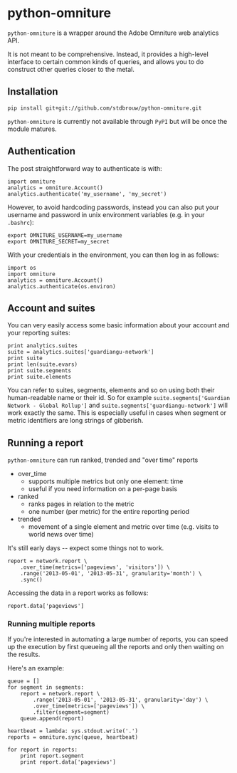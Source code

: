 # python-omniture

`python-omniture` is a wrapper around the Adobe Omniture web analytics API.

It is not meant to be comprehensive. Instead, it provides a high-level interface
to certain common kinds of queries, and allows you to do construct other queries
closer to the metal.

## Installation

    pip install git+git://github.com/stdbrouw/python-omniture.git

`python-omniture` is currently not available through `PyPI` but will be 
once the module matures.

## Authentication

The post straightforward way to authenticate is with: 

    import omniture
    analytics = omniture.Account()
    analytics.authenticate('my_username', 'my_secret')

However, to avoid hardcoding passwords, instead you can also put your username
and password in unix environment variables (e.g. in your `.bashrc`):

    export OMNITURE_USERNAME=my_username
    export OMNITURE_SECRET=my_secret

With your credentials in the environment, you can then log in as follows:

    import os
    import omniture
    analytics = omniture.Account()
    analytics.authenticate(os.environ)

## Account and suites

You can very easily access some basic information about your account and your
reporting suites:

    print analytics.suites
    suite = analytics.suites['guardiangu-network']
    print suite
    print len(suite.evars)
    print suite.segments
    print suite.elements

You can refer to suites, segments, elements and so on using both their
human-readable name or their id. So for example `suite.segments['Guardian Network - Global Rollup']` and `suite.segments['guardiangu-network']` will work exactly the same. This is especially useful in cases when segment or metric identifiers are long strings of gibberish.

## Running a report

`python-omniture` can run ranked, trended and "over time" reports

* over_time
  * supports multiple metrics but only one element: time
  * useful if you need information on a per-page basis
* ranked
  * ranks pages in relation to the metric
  * one number (per metric) for the entire reporting period
* trended
  * movement of a single element and metric over time (e.g. visits to world news over time)

It's still early days -- expect some things not to work.

    report = network.report \
        .over_time(metrics=['pageviews', 'visitors']) \
        .range('2013-05-01', '2013-05-31', granularity='month') \
        .sync()

Accessing the data in a report works as follows:

    report.data['pageviews']

### Running multiple reports

If you're interested in automating a large number of reports, you can speed up the 
execution by first queueing all the reports and only then waiting on the results.

Here's an example:

    queue = []
    for segment in segments:
        report = network.report \
            .range('2013-05-01', '2013-05-31', granularity='day') \
            .over_time(metrics=['pageviews']) \
            .filter(segment=segment)
        queue.append(report)

    heartbeat = lambda: sys.stdout.write('.')
    reports = omniture.sync(queue, heartbeat)

    for report in reports:
        print report.segment
        print report.data['pageviews']